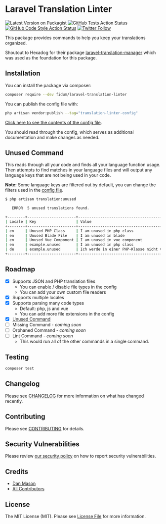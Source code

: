 # Laravel Translation Linter

[![Latest Version on Packagist](https://img.shields.io/packagist/v/fidum/laravel-translation-linter.svg?style=for-the-badge)](https://packagist.org/packages/fidum/laravel-translation-linter)
[![GitHub Tests Action Status](https://img.shields.io/github/actions/workflow/status/fidum/laravel-translation-linter/run-tests.yml?branch=main&label=tests&style=for-the-badge)](https://github.com/fidum/laravel-translation-linter/actions?query=workflow%3Arun-tests+branch%3Amain)
[![GitHub Code Style Action Status](https://img.shields.io/github/actions/workflow/status/fidum/laravel-translation-linter/fix-php-code-style-issues.yml?branch=main&label=code%20style&style=for-the-badge)](https://github.com/fidum/laravel-translation-linter/actions?query=workflow%3A"Fix+PHP+code+style+issues"+branch%3Amain)
[![Twitter Follow](https://img.shields.io/badge/follow-%40danmasonmp-1DA1F2?logo=twitter&style=for-the-badge)](https://twitter.com/danmasonmp)

This package provides commands to help you keep your translations organized. 

Shoutout to Hexadog for their package [laravel-translation-manager](https://github.com/hexadog/laravel-translation-manager) 
which was used as the foundation for this package. 

## Installation

You can install the package via composer:

```bash
composer require --dev fidum/laravel-translation-linter
```

You can publish the config file with:

```bash
php artisan vendor:publish --tag="translation-linter-config"
```

[Click here to see the contents of the config file](config/translation-linter.php).

You should read through the config, which serves as additional documentation and make changes as needed.

## Unused Command
This reads through all your code and finds all your language function usage. 
Then attempts to find matches in your language files and will output any 
language keys that are not being used in your code.

**Note:** Some language keys are filtered out by default, you can change the 
filters used in the [config file](config/translation-linter.php).

```sh
$ php artisan translation:unused

   ERROR  5 unused translations found.  

+--------+----------------------+-----------------------------------------------+
| Locale | Key                  | Value                                         |
+--------+----------------------+-----------------------------------------------+
| en     | Unused PHP Class     | I am unused in php class                      |
| en     | Unused Blade File    | I am unused in blade                          |
| en     | Unused Vue Component | I am unused in vue component                  |
| en     | example.unused       | I am unused in php class                      |
| de     | example.unused       | Ich werde in einer PHP-Klasse nicht verwendet |
+--------+----------------------+-----------------------------------------------+
```

## Roadmap
- [x] Supports JSON and PHP translation files
    - You can enable / disable file types in the config
    - You can add your own custom file readers
- [x] Supports multiple locales
- [x] Supports parsing many code types
    - Default: php, js and vue
    - You can add more file extensions in the config
- [x] [Unused Command](#unused-command)
- [ ] Missing Command - _coming soon_
- [ ] Orphaned Command - _coming soon_
- [ ] Lint Command - _coming soon_
    - This would run all of the other commands in a single command.

## Testing

```bash
composer test
```

## Changelog

Please see [CHANGELOG](CHANGELOG.md) for more information on what has changed recently.

## Contributing

Please see [CONTRIBUTING](CONTRIBUTING.md) for details.

## Security Vulnerabilities

Please review [our security policy](../../security/policy) on how to report security vulnerabilities.

## Credits

- [Dan Mason](https://github.com/fidum)
- [All Contributors](../../contributors)

## License

The MIT License (MIT). Please see [License File](LICENSE.md) for more information.
